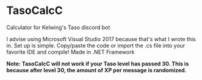 # TasoCalcC
Calculator for Kelwing's Taso discord bot


I advise using Microsoft Visual Studio 2017 because that's what I wrote this in. 
Set up is simple. Copy/paste the code or import the .cs file into your favorite IDE and compile! 
Made in .NET Framework

**Note: TasoCalcC will not work if your Taso level has passed 30. This is because after level 30, the amount of XP per message is randomized.**
